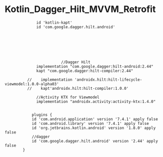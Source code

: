 # Kotlin_Dagger_Hilt_MVVM_Retrofit

                  id 'kotlin-kapt'
                  id 'com.google.dagger.hilt.android'







                             //Dagger Hilt
                  implementation "com.google.dagger:hilt-android:2.44"
                  kapt "com.google.dagger:hilt-compiler:2.44"

              //    implementation 'androidx.hilt:hilt-lifecycle-viewmodel:1.0.0-alpha03'
              //    kapt'androidx.hilt:hilt-compiler:1.0.0'

                  //Activity KTX for Viewmodel
                  implementation "androidx.activity:activity-ktx:1.4.0"


                plugins {
                id 'com.android.application' version '7.4.1' apply false
                id 'com.android.library' version '7.4.1' apply false
                id 'org.jetbrains.kotlin.android' version '1.8.0' apply false
                //dagger
                id 'com.google.dagger.hilt.android' version '2.44' apply false
            }
